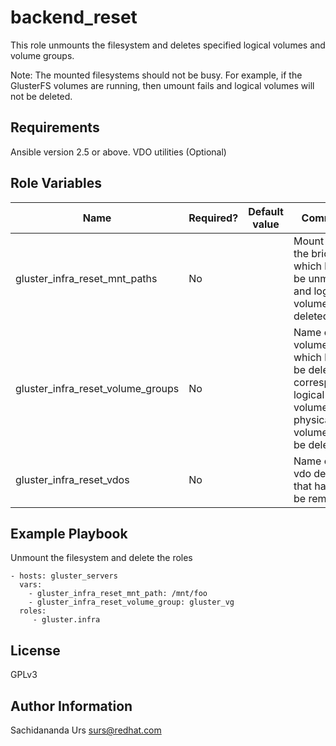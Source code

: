 backend_reset
=========

This role unmounts the filesystem and deletes specified logical volumes and volume groups.

Note: The mounted filesystems should not be busy. For example, if the GlusterFS volumes are running, then umount fails and logical volumes will not be deleted.

Requirements
------------

Ansible version 2.5 or above.
VDO utilities (Optional)

Role Variables
--------------

| Name                     |Required?| Default value         | Comments                          |
|--------------------------|-------|-----------------------|-----------------------------------|
| gluster_infra_reset_mnt_paths | No | | Mount point of the brick which has to be unmounted and logical volumes deleted. |
| gluster_infra_reset_volume_groups | No | | Name of the volume group which has to be deleted. All corresponding logical volumes and physical volumes will be deleted. |
| gluster_infra_reset_vdos | No | | Name of the vdo devices that have to be removed |

Example Playbook
----------------

Unmount the filesystem and delete the roles

    - hosts: gluster_servers
      vars:
        - gluster_infra_reset_mnt_path: /mnt/foo
        - gluster_infra_reset_volume_group: gluster_vg
      roles:
         - gluster.infra

License
-------

GPLv3

Author Information
------------------

Sachidananda Urs <surs@redhat.com>
